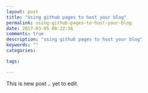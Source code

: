 ```yaml
---
layout: post
title: "Using github pages to host your blog"
permalink: using-github-pages-to-host-your-blog
date: 2017-03-05 00:22:16
comments: true
description: "using github pages to host your blog"
keywords: ""
categories:

tags:

---
```


This is new post .. yet to edit.